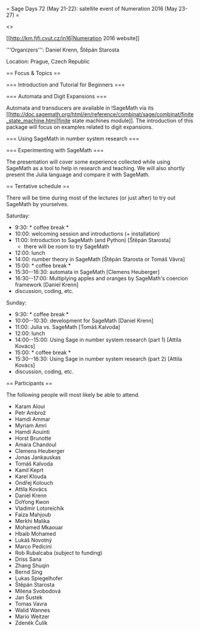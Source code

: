 = Sage Days 72 (May 21-22): satellite event of Numeration 2016 (May 23-27) =

<<TableOfContents>>

[[http://km.fjfi.cvut.cz/jn16|Numeration 2016 website]]

'''Organizers''': Daniel Krenn, Štěpán Starosta

Location: Prague, Czech Republic

== Focus & Topics ==

=== Introduction and Tutorial for Beginners ===

=== Automata and Digit Expansions ===

Automata and transducers are available in !SageMath via its [[http://doc.sagemath.org/html/en/reference/combinat/sage/combinat/finite_state_machine.html|finite state machines module]]. The introduction of this package will focus on examples related to digit expansions.

=== Using SageMath in number system research ===


=== Experimenting with SageMath ===

The presentation will cover some experience collected while using SageMath as a tool to help in research and teaching. We will also shortly present the Julia language and compare it with SageMath.

== Tentative schedule ==

There will be time during most of the lectures (or just after) to try out SageMath by yourselves.

Saturday:
 * 9:30: * coffee break *
 * 10:00: welcoming session and introductions (+ installation)
 * 11:00: Introduction to SageMath (and Python) [Štěpán Starosta]
	* there will be room to try SageMath
 * 12:00: lunch
 * 14:00: number theory in SageMath [Štěpán Starosta or Tomáš Vávra]
 * 15:00: * coffee break *
 * 15:30--16:30: automata in SageMath [Clemens Heuberger]
 * 16:30--17:00: Multiplying apples and oranges by SageMath's coercion framework [Daniel Krenn]
 * discussion, coding, etc.

Sunday:
 * 9:30: * coffee break *
 * 10:00--10:30: development for SageMath [Daniel Krenn]
 * 11:00: Julia vs. SageMath [Tomáš Kalvoda]
 * 12:00: lunch
 * 14:00--15:00: Using Sage in number system research (part 1) [Attila Kovács]
 * 15:00:  * coffee break *
 * 15:30--16:30: Using Sage in number system research (part 2) [Attila Kovács]
 * discussion, coding, etc.


== Participants ==

The following people will most likely be able to attend.


 * Karam Aloui
 * Petr Ambrož
 * Hamdi Ammar
 * Myriam Amri
 * Hamdi Aouinti
 * Horst Brunotte
 * Amara Chandoul
 * Clemens Heuberger
 * Jonas Jankauskas
 * Tomáš Kalvoda
 * Kamil Keprt
 * Karel Klouda
 * Ondřej Kolouch
 * Attila Kovács
 * Daniel Krenn
 * DoYong Kwon
 * Vladimir Lotoreichik
 * Faiza Mahjoub
 * Merkhi Malika
 * Mohamed Mkaouar
 * Hbaib Mohamed
 * Lukáš Novotný
 * Marco Pedicini
 * Rob Rubalcaba (subject to funding)
 * Driss Sana
 * Zhang Shuqin
 * Bernd Sing
 * Lukas Spiegelhofer
 * Štěpán Starosta
 * Milena Svobodová
 * Jan Šustek
 * Tomas Vavra
 * Walid Wannes
 * Mario Weitzer
 * Zdeněk Čulík
